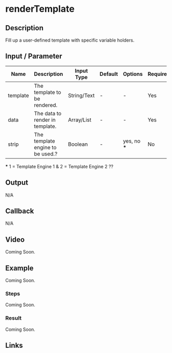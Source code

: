 # renderTemplate

## Description

Fill up a user-defined template with specific variable holders.

## Input / Parameter

| Name | Description | Input Type | Default | Options | Required |
| ------ | ------ | ------ | ------ | ------ | ------ |
| template | The template to be rendered. | String/Text | - | - | Yes |
| data | The data to render in template. | Array/List | - | - | Yes | 
| strip | The template engine to be used.? | Boolean | - | yes, no __*__ | No | 

__*__ 1 = Template Engine 1 & 2 = Template Engine 2 ??

## Output

N/A

## Callback

N/A

## Video

Coming Soon.

<!-- Format: [![Video]({image-path}?raw=true)]({url-link}) -->

## Example

Coming Soon.

<!-- Share a scenario, like a user requirements. -->

### Steps

Coming Soon.

<!-- Show the steps and share some screenshots.

1. .....

Format: ![]({image-path}?raw=true) -->

### Result

Coming Soon.

<!-- Explain the output.

Format: ![]({image-path}?raw=true) -->

## Links
